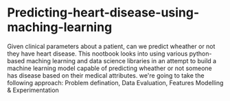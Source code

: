 # Predicting-heart-disease-using-maching-learning
Given clinical parameters about a patient, can we predict wheather or not they have heart disease.
This nootbook looks into using various python-based maching learning and data science libraries in an attempt to build a machine learning model capable of predicting wheather or not someone has disease based on their medical attributes.
we're going to take the following approach:
Problem defination, Data Evaluation, Features Modelling & Experimentation
